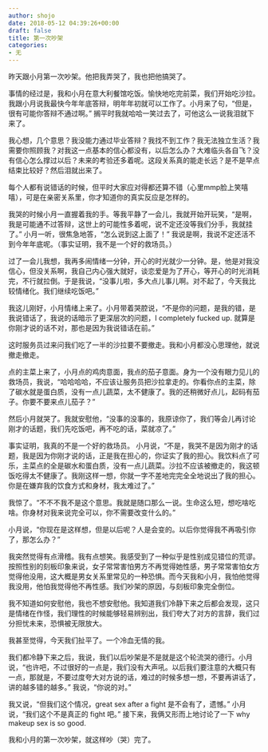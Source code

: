 ```yaml
---
author: shojo
date: 2018-05-12 04:39:26+00:00
draft: false
title: 第一次吵架
categories:
- 无
---
```


昨天跟小月第一次吵架。他把我弄哭了，我也把他搞哭了。

事情的经过是，我和小月在意大利餐馆吃饭。愉快地吃完前菜，我们开始吃沙拉。我跟小月说我最快今年年底答辩，明年年初就可以工作了。小月来了句，“但是，很有可能你答辩不通过啊。” 搁平时我就哈哈一笑过去了，可他这么一说我泪就下来了。

我心想，几个意思？我没能力通过毕业答辩？我找不到工作？我无法独立生活？我需要你照顾我？对我这一点基本的信心都没有，以后怎么办？大难临头各自飞？没有信心怎么撑过以后？未来的考验还多着呢。这段关系真的能走长远？是不是早点结束比较好？然后泪就出来了。

每个人都有说错话的时候，但平时大家应对得都还算不错（心里mmp脸上笑嘻嘻），可是在亲密关系里，你才知道你的真实反应是怎样的。

我哭的时候小月一直握着我的手。等我平静了一会儿，我就开始开玩笑，“是啊，我是可能通不过答辩，这世上的可能性多着呢，说不定还没等我们分手，我就挂了。” 小月一听，很焦急地答，“怎么说到这上面了！” 我说是啊，我说不定还活不到今年年底呢。（事实证明，我不是一个好的救场员。）

过了一会儿我想，我再多闹情绪一分钟，开心的时光就少一分钟。是，他是对我没信心，但没关系啊，我自己内心强大就好，谈恋爱是为了开心，等开心的时光消耗完，不行就拉倒。于是我说，“没事儿啦，多大点儿事儿啊。对不起了，今天我比较情绪化。我们继续吃饭吧。”

我这儿刚好，小月情绪上来了。小月带着哭腔说，“不是你的问题，是我的错，是我说错话了，我说的话暗示了更深层次的问题，I completely fucked up. 就算是你刚才说的话不对，那也是因为我说错话在前。”

这时服务员过来问我们吃了一半的沙拉要不要撤走。我和小月都没心思理他，就说撤走撤走。

点的主菜上来了，小月点的鸡肉意面，我点的茄子意面。身为一个没有眼力见儿的救场员，我说，“哈哈哈哈，不应该让服务员把沙拉拿走的。你看你点的主菜，除了碳水就是蛋白质，没有一点儿蔬菜，太不健康了。我的还稍微好点儿，起码有茄子。你要不要来点儿茄子？”

然后小月就哭了。我就安慰他，“没事的没事的，我原谅你了，我们等会儿再讨论刚才的话题，我们先吃饭吧，再不吃的话，菜就凉了。”

事实证明，我真的不是一个好的救场员。 小月说，“不是，我哭不是因为刚才的话题，我是因为你刚才说的话，正是我在担心的，你证实了我的担心。我饮料点了可乐，主菜点的全是碳水和蛋白质，没有一点儿蔬菜。沙拉不应该被撤走的，我这顿饭吃得太不健康了。我刚这样一想，你就一字不差地完完全全地说出了我的担心。你是在嫌弃我的饮食方式和身材，我太难过了。”

我惊了。“不不不我不是这个意思。我就是随口那么一说。生命这么短，想吃啥吃啥。你身材对我来说完全可以，你不需要改变什么的。”

小月说，“你现在是这样想，但是以后呢？人是会变的。以后你觉得我不再吸引你了，那怎么办？”

我突然觉得有点滑稽。我有点想笑。我感受到了一种似乎是性别成见错位的荒谬。按照性别的刻板印象来说，女子常常害怕男方不再觉得她性感，男子常常害怕女方觉得他没用，这大概是男女关系里常见的一种恐惧。而今天我和小月，我怕他觉得我没用，他怕我觉得他不再性感。我们吵架的原因，与刻板印象完全倒位。

我不知道如何安慰他，我也不想安慰他。我知道我们冷静下来之后都会发现，这只是情绪在作怪，我们理性的时候能够轻易辨别出，我们夸大了对方的言辞，我们过分担忧未来，恐惧被无限放大。

我甚至觉得，今天我们扯平了。一个冷血无情的我。

我们都冷静下来之后，我说，我们以后吵架是不是就是这个轮流哭的德行。小月说，“也许吧，不过很好的一点是，我们没有大声吼。以后我们要注意的大概只有一点，那就是，不要过度夸大对方说的话，难过的时候多想一想，不要再讲话了，讲的越多错的越多。” 我说，“你说的对。”

我又说，“但我们这个情况，great sex after a fight 是不会有了，遗憾。” 小月说，“我们这个不是真正的 fight 吧。” 接下来，我俩又形而上地讨论了一下 why makeup sex is so good.

我和小月的第一次吵架，就这样吵（哭）完了。
